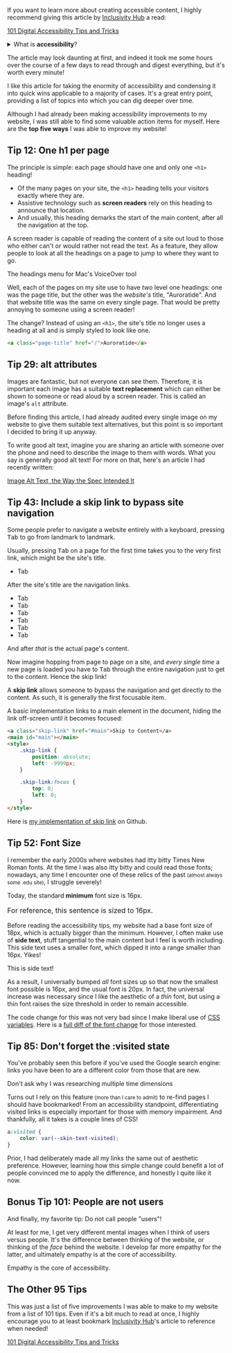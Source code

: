 If you want to learn more about creating accessible content, I highly recommend giving this article by [Inclusivity Hub](https://twitter.com/InHuOfficial) a read: 

<major-point>

[101 Digital Accessibility Tips and Tricks](https://dev.to/inhuofficial/101-digital-accessibility-tips-and-tricks-4728)

</major-point>

<side-text>
<details>
<summary>What is <strong>accessibility</strong>?</summary>
<p>Accessibility is a way of making things usable by <em>as many people as possible</em>, regardless of ability or disability. I like to call it "universal design".</p>
</details>
</side-text>

The article may look daunting at first, and indeed it took me some hours over the course of a few days to read through and digest everything, but it's worth every minute!

I like this article for taking the enormity of accessibility and condensing it into quick wins applicable to a majority of cases. It's a great entry point, providing a list of topics into which you can dig deeper over time.

Although I had already been making accessibility improvements to my website, I was still able to find some valuable action items for myself. Here are the **top five ways** I was able to improve my website!

## Tip 12: One h1 per page

The principle is simple: each page should have one and only one `<h1>` heading!

* Of the many pages on your site, the `<h1>` heading tells your visitors exactly where they are.
* Assistive technology such as **screen readers** rely on this heading to announce that location.
* And usually, this heading demarks the start of the main content, after all the navigation at the top.

A screen reader is capable of reading the content of a site out loud to those who either can't or would rather not read the text. As a feature, they allow people to look at all the headings on a page to jump to where they want to go.

<article-image src="/assets/posts/accessibility-tips-and-tricks/headings.png" alt="The page's headings are shown as a list on a menu." size="lg" width="1222" height="1100">
  <span slot="caption">The headings menu for Mac's VoiceOver tool</span>
</article-image>

Well, each of the pages on my site use to have _two_ level one headings: one was the page title, but the other was the _website's_ title, "Auroratide". And that website title was the same on every single page. That would be pretty annoying to someone using a screen reader!

The change? Instead of using an `<h1>`, the site's title no longer uses a heading at all and is simply styled to look like one.

<div class="success">

```html
<a class="page-title" href="/">Auroratide</a>
```

</div>

## Tip 29: alt attributes

Images are fantastic, but not everyone can see them. Therefore, it is important each image has a suitable **text replacement** which can either be shown to someone or read aloud by a screen reader. This is called an image's `alt` attribute.

Before finding this article, I had already audited every single image on my website to give them suitable text alternatives, but this point is so important I decided to bring it up anyway.

To write good alt text, imagine you are sharing an article with someone over the phone and need to describe the image to them with words. What you say is generally good alt text! For more on that, here's an article I had recently written:

<major-point>

[Image Alt Text, the Way the Spec Intended It](/posts/image-alt-text)

</major-point>

## Tip 43: Include a skip link to bypass site navigation

Some people prefer to navigate a website entirely with a keyboard, pressing <kbd>Tab</kbd> to go from landmark to landmark.

Usually, pressing <kbd>Tab</kbd> on a page for the first time takes you to the very first link, which might be the site's title.

<ul aria-hidden="true">
  <li>Tab</li>
</ul>

After the site's title are the navigation links.

<ul aria-hidden="true">
  <li>Tab</li>
  <li>Tab</li>
  <li>Tab</li>
  <li>Tab</li>
  <li>Tab</li>
  <li>Tab</li>
</ul>

And after _that_ is the actual page's content.

Now imagine hopping from page to page on a site, and _every single time_ a new page is loaded you have to <kbd>Tab</kbd> through the entire navigation just to get to the content. Hence the skip link!

A **skip link** allows someone to bypass the navigation and get directly to the content. As such, it is generally the first focusable item.

A basic implementation links to a main element in the document, hiding the link off-screen until it becomes focused:

```html
<a class="skip-link" href="#main">Skip to Content</a>
<main id="main"></main>
<style>
    .skip-link {
        position: absolute;
        left: -9999px;
    }

    .skip-link:focus {
        top: 0;
        left: 0;
    }
</style>
```

<side-text>

Here is [my implementation of skip link](https://github.com/Auroratide/auroratide.com/blob/master/src/client/layout/SkipLink/SkipLink.svelte) on Github.

</side-text>

## Tip 52: Font Size

I remember the early 2000s where websites had itty bitty Times New Roman fonts. At the time I was also itty bitty and could read those fonts; nowadays, any time I encounter one of these relics of the past <small>(almost always some .edu site)</small>, I struggle severely!

Today, the standard **minimum** font size is 16px.

<p style="font-size: 16px;">For reference, this sentence is sized to 16px.</p>

Before reading the accessibility tips, my website had a base font size of 18px, which is actually bigger than the minimum. However, I often make use of **side text**, stuff tangential to the main content but I feel is worth including. This side text uses a smaller font, which dipped it into a range smaller than 16px. Yikes!

<side-text>

This is side text!

</side-text>

As a result, I universally bumped _all_ font sizes up so that now the smallest font possible is 16px, and the usual font is 20px. In fact, the universal increase was necessary since I like the aesthetic of a _thin_ font, but using a thin font raises the size threshold in order to remain accessible.

<side-text success>

The code change for this was not very bad since I make liberal use of [CSS variables](https://developer.mozilla.org/en-US/docs/Web/CSS/Using_CSS_custom_properties). Here is a [full diff of the font change](https://github.com/Auroratide/auroratide.com/commit/11336edde42be011d2eeae18f115953cf1f3250b) for those interested.

</side-text>

## Tip 85: Don't forget the :visited state

You've probably seen this before if you've used the Google search engine: links you have been to are a different color from those that are new.

<article-image src="/assets/posts/accessibility-tips-and-tricks/search.png" alt="One search result is purple and the other is blue." size="lg" width="1346" height="534">
  <span slot="caption">Don't ask why I was researching multiple time dimensions</span>
</article-image>

Turns out I rely on this feature <small>(more than I care to admit)</small> to re-find pages I should have bookmarked! From an accessibility standpoint, differentiating visited links is especially important for those with memory impairment. And thankfully, all it takes is a couple lines of CSS!

```css
a:visited {
    color: var(--skin-text-visited);
}
```

Prior, I had deliberately made all my links the same out of aesthetic preference. However, learning how this simple change could benefit a lot of people convinced me to apply the difference, and honestly I quite like it now.

## Bonus Tip 101: People are not users

And finally, my favorite tip: Do not call people "users"!

At least for me, I get very different mental images when I think of users versus people. It's the difference between thinking of the website, or thinking of the _face_ behind the website. I develop far more empathy for the latter, and ultimately empathy is at the core of accessibility.

<major-point>

Empathy is the core of accessibility.

</major-point>

## The Other 95 Tips

This was just a list of five improvements I was able to make to my website from a list of 101 tips. Even if it's a bit much to read at once, I highly encourage you to at least bookmark [Inclusivity Hub](https://twitter.com/InHuOfficial)'s article to reference when needed!

<major-point>

[101 Digital Accessibility Tips and Tricks](https://dev.to/inhuofficial/101-digital-accessibility-tips-and-tricks-4728)

</major-point>
